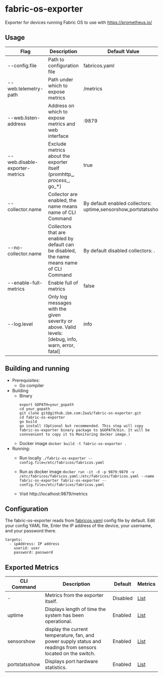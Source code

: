 # fabric-os-exporter
Exporter for devices running Fabric OS to use with https://prometheus.io/

## Usage

| Flag | Description | Default Value |
| --- | --- | --- |
| --config.file | Path to configuration file | fabricos.yaml |
| --web.telemetry-path | Path under which to expose metrics | /metrics |
| --web.listen-address | Address on which to expose metrics and web interface | :9879 |
| --web.disable-exporter-metrics | Exclude metrics about the exporter itself (promhttp_*, process_*, go_*) | true |
| --collector.name | Collector are enabled, the name means name of CLI Command | By default enabled collectors: uptime,sensorshow,portstatsshow. |
| --no-collector.name | Collectors that are enabled by default can be disabled, the name means name of CLI Command | By default disabled collectors: . |
| --enable-full-metrics | Enable full of metrics | false |
| --log.level | Only log messages with the given severity or above. Valid levels: [debug, info, warn, error, fatal] | info |


## Building and running
* Prerequisites:
    * Go compiler
* Building
    * Binary
        ```
        export GOPATH=your_gopath
        cd your_gopath
        git clone git@github.ibm.com:ZaaS/fabric-os-exporter.git
        cd fabric-os-exporter
        go build
        go install (Optional but recommended. This step will copy fabric-os-exporter binary package to $GOPATH/bin. It will be connvenient to copy it to Monitoring docker image.)
        ```
    * Docker image
        ``` docker build -t fabric-os-exporter . ```
* Running:
    * Run locally
        ```./fabric-os-exporter --config.file=/etc/fabricos/fabricos.yaml```

    * Run as docker image
        ```docker run -it -d -p 9879:9879 -v /etc/fabricos/fabricos.yaml:/etc/fabricos/fabricos.yaml --name fabric-os-exporter fabric-os-exporter --config.file=/etc/fabricos/fabricos.yaml```
    * Visit http://localhost:9879/metrics

## Configuration

The fabric-os-exporter  reads from [fabricos.yaml](fabricos.yaml) config file by default. Edit your config YAML file, Enter the IP address of the device, your username, and your password there. 
```
targets:
  - ipAddress: IP address
    userid: user
    password: password
```

## Exported Metrics

| CLI Command | Description | Default | Metrics |
| --- | --- | --- | --- |
| - | Metrics from the exporter itself. | Disabled | [List](docs/exporter_metrics.md) |
| uptime | Displays length of time the system has been operational. | Enabled | [List](docs/uptime_metrics.md) |
| sensorshow | display the current temperature, fan, and power supply status and readings from sensors located on the switch. | Enabled | [List](docs/sensor_metrics.md)|
| portstatsshow | Displays port hardware statistics. | Enabled | [List](docs/portstatsshow_metrics.md) |
